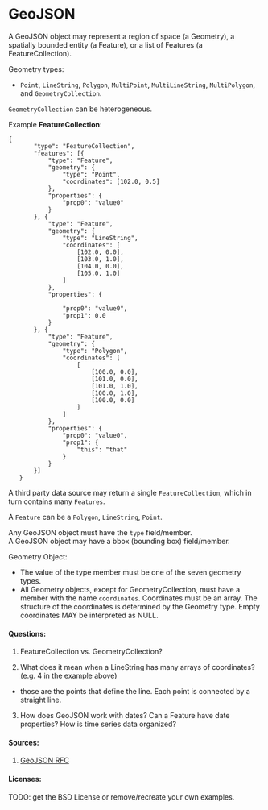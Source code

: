 # GeoJSON


A GeoJSON object may represent a region of space (a Geometry), a spatially bounded entity (a Feature), or a list of Features (a FeatureCollection). 

Geometry types:
- `Point`, `LineString`, `Polygon`, `MultiPoint`, `MultiLineString`, `MultiPolygon`, and `GeometryCollection`.

`GeometryCollection` can be heterogeneous. 

Example **FeatureCollection**:

```
{
       "type": "FeatureCollection",
       "features": [{
           "type": "Feature",
           "geometry": {
               "type": "Point",
               "coordinates": [102.0, 0.5]
           },
           "properties": {
               "prop0": "value0"
           }
       }, {
           "type": "Feature",
           "geometry": {
               "type": "LineString",
               "coordinates": [
                   [102.0, 0.0],
                   [103.0, 1.0],
                   [104.0, 0.0],
                   [105.0, 1.0]
               ]
           },
           "properties": {

               "prop0": "value0",
               "prop1": 0.0
           }
       }, {
           "type": "Feature",
           "geometry": {
               "type": "Polygon",
               "coordinates": [
                   [
                       [100.0, 0.0],
                       [101.0, 0.0],
                       [101.0, 1.0],
                       [100.0, 1.0],
                       [100.0, 0.0]
                   ]
               ]
           },
           "properties": {
               "prop0": "value0",
               "prop1": {
                   "this": "that"
               }
           }
       }]
   }
```

A third party data source may return a single `FeatureCollection`, which in turn contains many `Features`. 

A `Feature` can be a `Polygon`, `LineString`, `Point`.

Any GeoJSON object must have the `type` field/member.  
A GeoJSON object may have a bbox (bounding box) field/member.

Geometry Object:
- The value of the type member must be one of the seven geometry types.
- All Geometry objects, except for GeometryCollection, must have a member with the name `coordinates`. Coordinates must be an array. The structure of the coordinates is determined by the Geometry type. Empty coordinates MAY be interpreted as NULL.

#### Questions:

1. FeatureCollection vs. GeometryCollection?

2. What does it mean when a LineString has many arrays of coordinates? (e.g. 4 in the example above)
- those are the points that define the line. Each point is connected by a straight line.

3. How does GeoJSON work with dates? Can a Feature have date properties? How is time
series data organized?


#### Sources:

1. [GeoJSON RFC](https://datatracker.ietf.org/doc/html/rfc7946) 


#### Licenses:

TODO: get the BSD License or remove/recreate your own examples.
